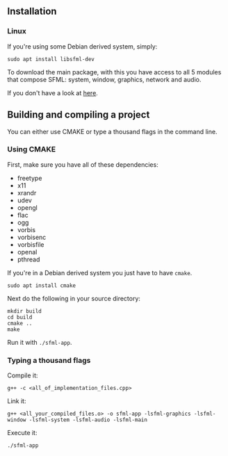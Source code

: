 ## Installation 

### Linux

If you're using some Debian derived system, simply:

```
sudo apt install libsfml-dev
```

To download the main package, with this you have access to all 5 modules that compose SFML: system, window, graphics, network and audio.

If you don't have a look at [here](https://www.sfml-dev.org/tutorials/2.5/start-linux.php).

## Building and compiling a project

You can either use CMAKE or type a thousand flags in the command line.

### Using CMAKE

First, make sure you have all of these dependencies:

* freetype
* x11
* xrandr
* udev
* opengl
* flac
* ogg
* vorbis
* vorbisenc
* vorbisfile
* openal
* pthread

If you're in a Debian derived system you just have to have `cmake`.

```
sudo apt install cmake
```

Next do the following in your source directory:

```
mkdir build
cd build
cmake ..
make
```

Run it with `./sfml-app`.

### Typing a thousand flags

Compile it:
```
g++ -c <all_of_implementation_files.cpp>
```

Link it:
```
g++ <all_your_compiled_files.o> -o sfml-app -lsfml-graphics -lsfml-window -lsfml-system -lsfml-audio -lsfml-main
```

Execute it:
```
./sfml-app
```